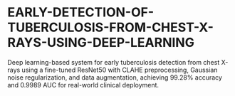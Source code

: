 # EARLY-DETECTION-OF-TUBERCULOSIS-FROM-CHEST-X-RAYS-USING-DEEP-LEARNING
Deep learning-based system for early tuberculosis detection from chest X-rays using a fine-tuned ResNet50 with CLAHE preprocessing, Gaussian noise regularization, and data augmentation, achieving 99.28% accuracy and 0.9989 AUC for real-world clinical deployment.
